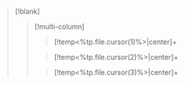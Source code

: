 > [!blank]
>> [!multi-column]
>>
>>> [!temp<%tp.file.cursor(1)%>|center]+ 
>>> 
>>
>>> [!temp<%tp.file.cursor(2)%>|center]+ 
>>> 
>>
>>> [!temp<%tp.file.cursor(3)%>|center]+ 
>>> 